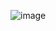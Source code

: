 ![image](https://user-images.githubusercontent.com/102420417/171855243-6fb1794f-ebf7-495a-9d84-e97ee7dd7c6d.png)
